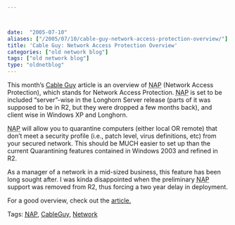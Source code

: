 ```yaml
---



date:  "2005-07-10"
aliases: ["/2005/07/10/cable-guy-network-access-protection-overview/"]
title: 'Cable Guy: Network Access Protection Overview'
categories: ["old network blog"]
tags: ["old network blog"]
type: "oldnetblog"
---
```

This month&#8217;s <a href="http://www.microsoft.com/technet/community/columns/cableguy/cgarch.mspx">Cable Guy</a> article is an overview of <acronym title="Network Access Protection">NAP</acronym> (Network Access Protection), which stands for Network Access Protection.  <acronym title="Network Access Protection">NAP</acronym> is set to be included &#8220;server&#8221;-wise in the Longhorn Server release (parts of it was supposed to be in R2, but they were dropped a few months back), and client wise in Windows XP and Longhorn.


<acronym title="Network Access Protection">NAP</acronym> will allow you to quarantine computers (either local OR remote) that don&#8217;t meet a security profile (i.e., patch level, virus definitions, etc) from your secured network.  This should be MUCH easier to set up than the current Quarantining features contained in Windows 2003 and refined in R2.


As a manager of a network in a mid-sized business, this feature has been long sought after.  I was kinda disappointed when the preliminary <acronym title="Network Access Protection">NAP</acronym> support was removed from R2, thus forcing a two year delay in deployment.


For a good overview, check out the <a href="http://www.microsoft.com/technet/community/columns/cableguy/cg0705.mspx">article.</a>


Tags: <a href="http://technorati.com/tag/NAP" title="See the Technorati tag page for 'NAP'." rel="tag"><acronym title="Network Access Protection">NAP</acronym></a>, <a href="http://technorati.com/tag/CableGuy" title="See the Technorati tag page for 'CableGuy'." rel="tag">CableGuy</a>, <a href="http://technorati.com/tag/Network" title="See the Technorati tag page for 'Network'." rel="tag">Network</a>



